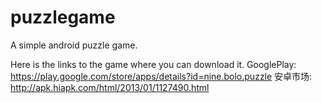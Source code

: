 puzzlegame
==========

A simple android puzzle game.

Here is the links to the game where you can download it.
GooglePlay: https://play.google.com/store/apps/details?id=nine.bolo.puzzle
安卓市场: http://apk.hiapk.com/html/2013/01/1127490.html


